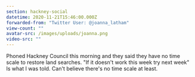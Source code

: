```yaml
---
section: hackney-social
datetime: 2020-11-21T15:46:00.000Z
forwarded-from: "Twitter User: @joanna_latham"
view-count: ""
avatar-src: /images/uploads/joanna.png
video-src: ""
---
```

Phoned Hackney Council this morning and they said they have no time scale to restore land searches. "If it doesn't work this week try next week" Is what I was told. Can't believe there's no time scale at least.
